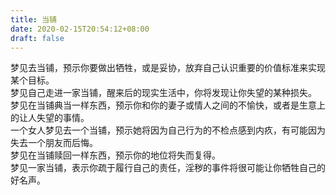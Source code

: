 ```yaml
---
title: 当铺
date: 2020-02-15T20:54:12+08:00
draft: false
---
```


梦见去当铺，预示你要做出牺牲，或是妥协，放弃自己认识重要的价值标准来实现某个目标。<br>
梦见自己走进一家当铺，醒来后的现实生活中，你将发现让你失望的某种损失。<br>
梦见在当铺典当一样东西，预示你和你的妻子或情人之间的不愉快，或者是生意上的让人失望的事情。<br>
一个女人梦见去一个当铺，预示她将因为自己行为的不检点感到内疚，有可能因为失去一个朋友而后悔。<br>
梦见在当铺赎回一样东西，预示你的地位将失而复得。<br>
梦见一家当铺，表示你疏于履行自己的责任，淫秽的事件将很可能让你牺牲自己的好名声。<br>
